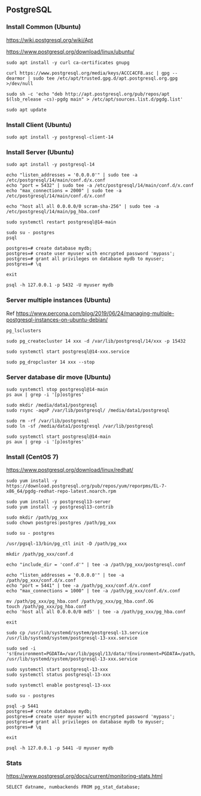 ## PostgreSQL

### Install Common (Ubuntu)

https://wiki.postgresql.org/wiki/Apt

https://www.postgresql.org/download/linux/ubuntu/

```
sudo apt install -y curl ca-certificates gnupg

curl https://www.postgresql.org/media/keys/ACCC4CF8.asc | gpg --dearmor | sudo tee /etc/apt/trusted.gpg.d/apt.postgresql.org.gpg >/dev/null

sudo sh -c 'echo "deb http://apt.postgresql.org/pub/repos/apt $(lsb_release -cs)-pgdg main" > /etc/apt/sources.list.d/pgdg.list'

sudo apt update
```

### Install Client (Ubuntu)

```
sudo apt install -y postgresql-client-14
```

### Install Server (Ubuntu)

```
sudo apt install -y postgresql-14

echo "listen_addresses = '0.0.0.0'" | sudo tee -a /etc/postgresql/14/main/conf.d/x.conf
echo "port = 5432" | sudo tee -a /etc/postgresql/14/main/conf.d/x.conf
echo "max_connections = 2000" | sudo tee -a /etc/postgresql/14/main/conf.d/x.conf

echo "host all all 0.0.0.0/0 scram-sha-256" | sudo tee -a /etc/postgresql/14/main/pg_hba.conf

sudo systemctl restart postgresql@14-main
```

```
sudo su - postgres
psql

postgres=# create database mydb;
postgres=# create user myuser with encrypted password 'mypass';
postgres=# grant all privileges on database mydb to myuser;
postgres=# \q

exit
```

```
psql -h 127.0.0.1 -p 5432 -U myuser mydb
```

### Server multiple instances (Ubuntu)

Ref https://www.percona.com/blog/2019/06/24/managing-multiple-postgresql-instances-on-ubuntu-debian/

```
pg_lsclusters
```

```
sudo pg_createcluster 14 xxx -d /var/lib/postgresql/14/xxx -p 15432

sudo systemctl start postgresql@14-xxx.service
```

```
sudo pg_dropcluster 14 xxx --stop
```

### Server database dir move (Ubuntu)

```
sudo systemctl stop postgresql@14-main
ps aux | grep -i '[p]ostgres'

sudo mkdir /media/data1/postgresql
sudo rsync -aqxP /var/lib/postgresql/ /media/data1/postgresql

sudo rm -rf /var/lib/postgresql
sudo ln -sf /media/data1/postgresql /var/lib/postgresql

sudo systemctl start postgresql@14-main
ps aux | grep -i '[p]ostgres'
```

### Install (CentOS 7)

https://www.postgresql.org/download/linux/redhat/

```
sudo yum install -y https://download.postgresql.org/pub/repos/yum/reporpms/EL-7-x86_64/pgdg-redhat-repo-latest.noarch.rpm

sudo yum install -y postgresql13-server
sudo yum install -y postgresql13-contrib
```

```
sudo mkdir /path/pg_xxx
sudo chown postgres:postgres /path/pg_xxx
```

```
sudo su - postgres

/usr/pgsql-13/bin/pg_ctl init -D /path/pg_xxx

mkdir /path/pg_xxx/conf.d

echo "include_dir = 'conf.d'" | tee -a /path/pg_xxx/postgresql.conf

echo "listen_addresses = '0.0.0.0'" | tee -a /path/pg_xxx/conf.d/x.conf
echo "port = 5441" | tee -a /path/pg_xxx/conf.d/x.conf
echo "max_connections = 1000" | tee -a /path/pg_xxx/conf.d/x.conf

mv /path/pg_xxx/pg_hba.conf /path/pg_xxx/pg_hba.conf.OG
touch /path/pg_xxx/pg_hba.conf
echo 'host all all 0.0.0.0/0 md5' | tee -a /path/pg_xxx/pg_hba.conf

exit
```

```
sudo cp /usr/lib/systemd/system/postgresql-13.service /usr/lib/systemd/system/postgresql-13-xxx.service

sudo sed -i 's!Environment=PGDATA=/var/lib/pgsql/13/data/!Environment=PGDATA=/path/pg_xxx/!' /usr/lib/systemd/system/postgresql-13-xxx.service

sudo systemctl start postgresql-13-xxx
sudo systemctl status postgresql-13-xxx

sudo systemctl enable postgresql-13-xxx
```

```
sudo su - postgres

psql -p 5441
postgres=# create database mydb;
postgres=# create user myuser with encrypted password 'mypass';
postgres=# grant all privileges on database mydb to myuser;
postgres=# \q

exit
```

```
psql -h 127.0.0.1 -p 5441 -U myuser mydb
```

### Stats

https://www.postgresql.org/docs/current/monitoring-stats.html

```
SELECT datname, numbackends FROM pg_stat_database;
```
